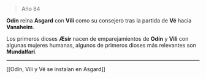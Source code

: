> Año 84

**Odín** reina **Asgard** con **Vili** como su consejero tras la partida de **Vé** hacia **Vanaheim**.

Los primeros dioses **Æsir** nacen de emparejamientos de **Odín** y **Vili** con algunas mujeres humanas, algunos de primeros dioses más relevantes son **Mundalfari**.

---

[[Odín, Vili y Vé se instalan en Asgard]]